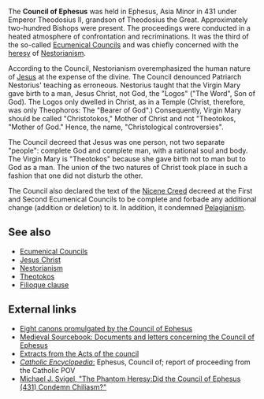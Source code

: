 The **Council of Ephesus** was held in Ephesus, Asia Minor in 431
under Emperor Theodosius II, grandson of Theodosius the Great.
Approximately two-hundred Bishops were present. The proceedings
were conducted in a heated atmosphere of confrontation and
recriminations. It was the third of the so-called
[Ecumenical Councils](Ecumenical_Councils "Ecumenical Councils")
and was chiefly concerned with the [heresy](Heresy "Heresy") of
[Nestorianism](Nestorianism "Nestorianism").

According to the Council, Nestorianism overemphasized the human
nature of [Jesus](Jesus "Jesus") at the expense of the divine. The
Council denounced Patriarch Nestorius' teaching as erroneous.
Nestorius taught that the Virgin Mary gave birth to a man, Jesus
Christ, not God, the "Logos" ("The Word", Son of God). The Logos
only dwelled in Christ, as in a Temple (Christ, therefore, was only
Theophoros: The "Bearer of God".) Consequently, Virgin Mary should
be called "Christotokos," Mother of Christ and not "Theotokos,
"Mother of God." Hence, the name, "Christological controversies".

The Council decreed that Jesus was one person, not two separate
"people": complete God and complete man, with a rational soul and
body. The Virgin Mary is "Theotokos" because she gave birth not to
man but to God as a man. The union of the two natures of Christ
took place in such a fashion that one did not disturb the other.

The Council also declared the text of the
[Nicene Creed](Nicene_Creed "Nicene Creed") decreed at the First
and Second Ecumenical Councils to be complete and forbade any
additional change (addition or deletion) to it. In addition, it
condemned [Pelagianism](Pelagianism "Pelagianism").

## See also

-   [Ecumenical Councils](Ecumenical_Councils "Ecumenical Councils")
-   [Jesus Christ](Jesus_Christ "Jesus Christ")
-   [Nestorianism](Nestorianism "Nestorianism")
-   [Theotokos](Theotokos "Theotokos")
-   [Filioque clause](Filioque_clause "Filioque clause")

## External links

-   [Eight canons promulgated by the Council of Ephesus](http://www.ccel.org/fathers/NPNF2-14/4Ephesus/Canons.htm)
-   [Medieval Sourcebook: Documents and letters concerning the Council of Ephesus](http://www.fordham.edu/halsall/basis/ephesus.html)
-   [Extracts from the Acts of the council](http://www.newadvent.org/fathers/3810.htm)
-   [*Catholic Encyclopedia*:](http://www.newadvent.org/cathen/05491a.htm)
    Ephesus, Council of; report of proceeding from the Catholic POV
-   [Michael J. Svigel, "The Phantom Heresy:Did the Council of Ephesus (431) Condemn Chiliasm?"](http://www.bible.org/docs/soapbox/st-essay/phantomheresy.htm)



